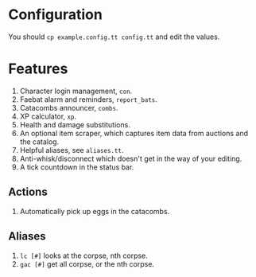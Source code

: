 # Configuration

You should `cp example.config.tt config.tt` and edit the values.

# Features

1. Character login management, `con`.
1. Faebat alarm and reminders, `report_bats`.
1. Catacombs announcer, `combs`.
1. XP calculator, `xp`.
1. Health and damage substitutions.
1. An optional item scraper, which captures item data from auctions and the catalog.
1. Helpful aliases, see `aliases.tt`.
1. Anti-whisk/disconnect which doesn't get in the way of your editing.
1. A tick countdown in the status bar.

## Actions

1. Automatically pick up eggs in the catacombs.

## Aliases

1. `lc [#]` looks at the corpse, nth corpse.
1. `gac [#]` get all corpse, or the nth corpse.
